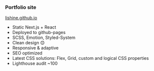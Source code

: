 ### Portfolio site
<a href="http://lishine.github.io" target="_blank">lishine.github.io</a>
* Static Next.js + React
* Deployed to github-pages
* SCSS, Emotion, Styled-System 
* Clean design 😊
* Responsive & adaptive
* SEO optimized
* Latest CSS solutions: Flex, Grid, custom and logical CSS properties
* Lighthouse audit ~100
